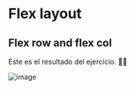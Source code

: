 # Flex layout

## Flex row and flex col

Este es el resultado del ejercicio. 👨‍💻

![image](https://user-images.githubusercontent.com/50213595/167017749-ae9e38ed-a889-48f5-84d3-fae7649421e1.png)
